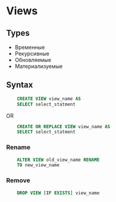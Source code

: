 # Views

## Types

* Временные
* Рекурсивные
* Обновляемые
* Материализуемые

## Syntax

```sql
    CREATE VIEW view_name AS
    SELECT select_statment
```

OR 

```sql
    CREATE OR REPLACE VIEW view_name AS
    SELECT select_statment
```

### Rename

```sql
    ALTER VIEW old_view_name RENAME 
    TO new_view_name
```

### Remove

```sql
    DROP VIEW [IF EXISTS] view_name
```
